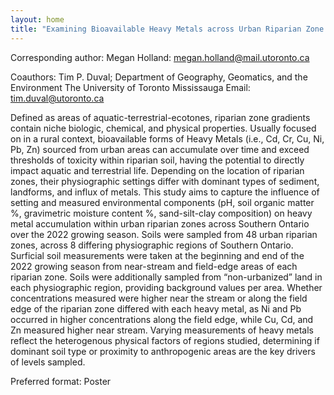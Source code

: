 ```yaml
---
layout: home
title: "Examining Bioavailable Heavy Metals across Urban Riparian Zone Sediments of Southern Ontario"
---
```



Corresponding author: Megan Holland: megan.holland@mail.utoronto.ca

Coauthors: Tim P. Duval; Department of Geography, Geomatics, and the Environment
 The University of Toronto Mississauga
 Email: tim.duval@utoronto.ca 

Defined as areas of aquatic-terrestrial-ecotones, riparian zone gradients contain niche biologic, chemical, and physical properties. Usually focused on in a rural context, bioavailable forms of Heavy Metals (i.e., Cd, Cr, Cu, Ni, Pb, Zn) sourced from urban areas can accumulate over time and exceed thresholds of toxicity within riparian soil, having the potential to directly impact aquatic and terrestrial life. Depending on the location of riparian zones, their physiographic settings differ with dominant types of sediment, landforms, and influx of metals. This study aims to capture the influence of setting and measured environmental components (pH, soil organic matter %, gravimetric moisture content %, sand-silt-clay composition) on heavy metal accumulation within urban riparian zones across Southern Ontario over the 2022 growing season. Soils were sampled from 48 urban riparian zones, across 8 differing physiographic regions of Southern Ontario. Surficial soil measurements were taken at the beginning and end of the 2022 growing season from near-stream and field-edge areas of each riparian zone. Soils were additionally sampled from “non-urbanized” land in each physiographic region, providing background values per area. Whether concentrations measured were higher near the stream or along the field edge of the riparian zone differed with each heavy metal, as Ni and Pb occurred in higher concentrations along the field edge, while Cu, Cd, and Zn measured higher near stream. Varying measurements of heavy metals reflect the heterogenous physical factors of regions studied, determining if dominant soil type or proximity to anthropogenic areas are the key drivers of levels sampled.

Preferred format: Poster
